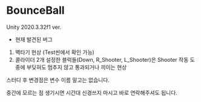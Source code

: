 # BounceBall

Unity 2020.3.32f1 ver.

- 현재 발견된 버그
1. 벽타기 현상 (Test씬에서 확인 가능)
2. 콜라이더 2개 설정한 블럭들(Down, R_Shooter, L_Shooter)은 Shooter 작동 도중에 부딪혀도 멈추지 않고 통과되거나 끼이는 현상

스터디 후 변경점은 변수 이름 말고는 없습니다.

중간에 모르는 점 생기시면 시간대 신경쓰지 마시고 바로 연락해주셔도 됩니다.
